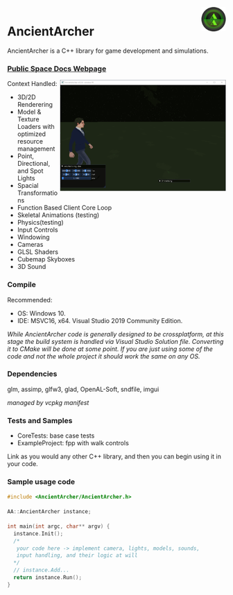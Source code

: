 <img src="docs/AncientArcher.png" height="56px" align="right">

# AncientArcher

AncientArcher is a C++ library for game development and simulations.

### [Public Space Docs Webpage](https://mattearly.github.io/AncientArcher/index.html)

<img src="docs/walking_anim_demo.gif" height="256px" align="right">

Context Handled: 
 - 3D/2D Renderering
 - Model & Texture Loaders with optimized resource management 
 - Point, Directional, and Spot Lights
 - Spacial Transformations
 - Function Based Client Core Loop
 - Skeletal Animations (testing)
 - Physics(testing)
 - Input Controls
 - Windowing
 - Cameras
 - GLSL Shaders
 - Cubemap Skyboxes
 - 3D Sound

### Compile

Recommended: 
 - OS: Windows 10.
 - IDE: MSVC16, x64. Visual Studio 2019 Community Edition.

*While AncientArcher code is generally designed to be crossplatform, at this stage the build system is handled via Visual Studio Solution file. Converting it to CMake will be done at some point. If you are just using some of the code and not the whole project it should work the same on any OS.*

### Dependencies

glm, assimp, glfw3, glad, OpenAL-Soft, sndfile, imgui

*managed by vcpkg manifest*

### Tests and Samples

- CoreTests: base case tests 
- ExampleProject: fpp with walk controls

Link as you would any other C++ library, and then you can begin using it in your code.

### Sample usage code

```cpp
#include <AncientArcher/AncientArcher.h>

AA::AncientArcher instance;

int main(int argc, char** argv) {
  instance.Init();
  /* 
   your code here -> implement camera, lights, models, sounds, 
   input handling, and their logic at will 
  */
  // instance.Add...
  return instance.Run();
}
```
